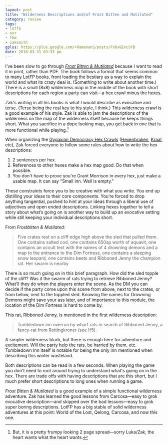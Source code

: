 ```yaml
---
layout: post
title: "Wilderness Descriptions and/of Frost Bitten and Mutilated"
category: review
tags:
- lotfp
- osr
- fbm
- zaksmith
gplus: https://plus.google.com/+RamananS/posts/Fvbv8EvcSYB
date: 2018-03-31 03:33 pm
---
```



I’ve been slow to go through [_Frost Bitten & Mutilated_][fbm] because I want to read it in print, rather than PDF. The book follows a format that seems common to many LotFP books, front loading the bestiary as a way to explain the world and what its crazy deal is. (Something to write about another time.) There is a small (8x8) wilderness map in the middle of the book with short descriptions for each region a party can visit—a hex crawl minus the hexes. 

Zak's writing in all his books is what I would describe as evocative and terse. (Terse being the real key to his style, I think.) This wilderness crawl is a good example of his style. Zak is able to jam the descriptions of the wilderness on the map of the wilderness itself because he keeps things short. What you sacrifice in a dope looking map, you get back in one that is more functional while playing.[^1]

When organizing the [Gygaxian Democracy Hex Crawls][gdhc] ([Hexenbraken][], [Kraal][], etc), Zak forced everyone to follow some rules about how to write the hex descriptions: 

1. 2 sentences per hex.
2. References to other hexes make a hex map good. Do that when possible.
3. You don't have to prove you're Grant Morrison in every hex, just make a usable map. It can say "Small inn. Well is empty." 

These constraints force you to be creative with what you write. You end up distilling your ideas to their core components. You’re forced to drop anything tangential, pushed to hint at your ideas through a liberal use of adjectives and open ended descriptions. Linking hexes together to tell a story about what’s going on is another way to build up an evocative setting while still keeping your individual descriptions short.

From *Frostbitten & Mutilated*:

> Five crates rest on a cliff edge high above the sled that pulled them. One contains salted cod, one contains 650sp worth of aquavit, one contains an occult text with the names of 4 drowning demons and a map to the entrance to the Dim Fortress, one contains a sleeping snow leopard, one contains beets and Ribboned Jenny the champion rat. Her swarm is nearby

There is so much going on in this brief paragraph. How did the sled topple of the cliff? Was it the swarm of rats trying to retrieve Ribboned Jenny? What’ll they do when the players enter the scene. As the DM you can decide if the party come upon this scene from above, next to the crates, or from below, next to the toppled sled. Knowing the names for Drowning Demons might save your ass later, and of importance to this module, the location of the Dim Fortress is hard to come by.

This rat, Ribboned Jenny, is mentioned in the first wilderness description:

> Tumbledown inn overrun by wharf rats in search of Ribboned Jenny, a fancy-rat from Rottingkroner (see H5).

A simpler wilderness blurb, but there is enough here for adventure and excitement. Will the party help the rats, be harried by them, etc. Tumbledown Inn itself is notable for being the only inn mentioned when describing this winter wasteland.

Both descriptions can be read in a few seconds. When playing the game you don't need to root around trying to understand what's going on in the hex. There are trade offs with having descriptions that are this short, but I much prefer short descriptions to long ones when running a game.

_Frost Bitten & Mutilated_ is a good example of a simple functional wilderness adventure. Zak has learned the good lessons from Carcosa—easy to grok evocative description—and skipped over the bad lessons—easy to grok super boring descriptions. LotFP has a big stable of solid wilderness adventures at this point: World of the Lost, Qelong, Carcosa, and now this one.

[^1]: But, it is a pretty frumpy looking 2 page spread—sorry Luka/Zak, the heart wants what the heart wants.

[fbm]: http://www.lotfp.com/store/index.php?route=product/product&product_id=297
[gdhc]: /grab-bag/
[hexenbraken]: http://save.vs.totalpartykill.ca/grab-bag/hexenbracken/
[kraal]: http://save.vs.totalpartykill.ca/grab-bag/kraal/